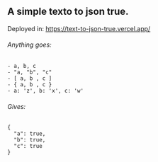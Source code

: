 A simple texto to json true.
----

Deployed in: https://text-to-json-true.vercel.app/

###### Anything goes:
```
- a, b, c
- "a, "b", "c"
- [ a, b , c ]
- { a, b , c }
- a: 'z', b: 'x', c: 'w'
```
###### Gives: 
```
{
  "a": true,
  "b": true,
  "c": true
}
```

